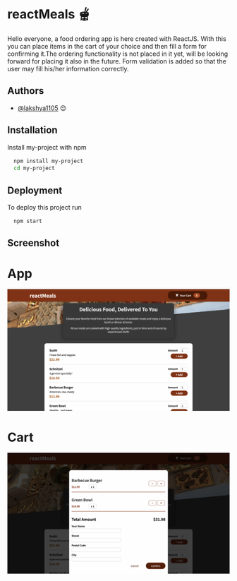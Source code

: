 # reactMeals 🫕
Hello everyone, a food ordering app is here created with ReactJS.
With this you can place items in the cart of your choice and then fill a form for confirming it.The ordering functionality is not placed in it yet, will be looking forward for placing it also in the future.
Form validation is added so that the user may fill his/her information correctly.






## Authors

- [@lakshya1105](https://github.com/lakshyaagr1105?tab=overview&from=2022-09-01&to=2022-09-18) 😌


## Installation

Install my-project with npm

```bash
  npm install my-project
  cd my-project
```
    
## Deployment

To deploy this project run

```bash
  npm start
```

## Screenshot
<h1> App </h1>

![](https://github.com/lakshyaagr1105/reactMeals/blob/main/public/reactMeals.png)
<h1> Cart </h1>

![](https://github.com/lakshyaagr1105/reactMeals/blob/main/public/cart.png)

